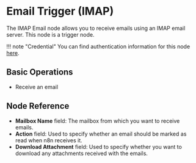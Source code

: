 # Email Trigger (IMAP)

The IMAP Email node allows you to receive emails using an IMAP email server. This node is a trigger node.

!!! note "Credential"
    You can find authentication information for this node [here](/integrations/builtin/credentials/imap/).


## Basic Operations

- Receive an email

## Node Reference

- **Mailbox Name** field: The mailbox from which you want to receive emails.
- **Action** field: Used to specify whether an email should be marked as read when n8n receives it.
- **Download Attachment** field: Used to specify whether you want to download any attachments received with the emails.
